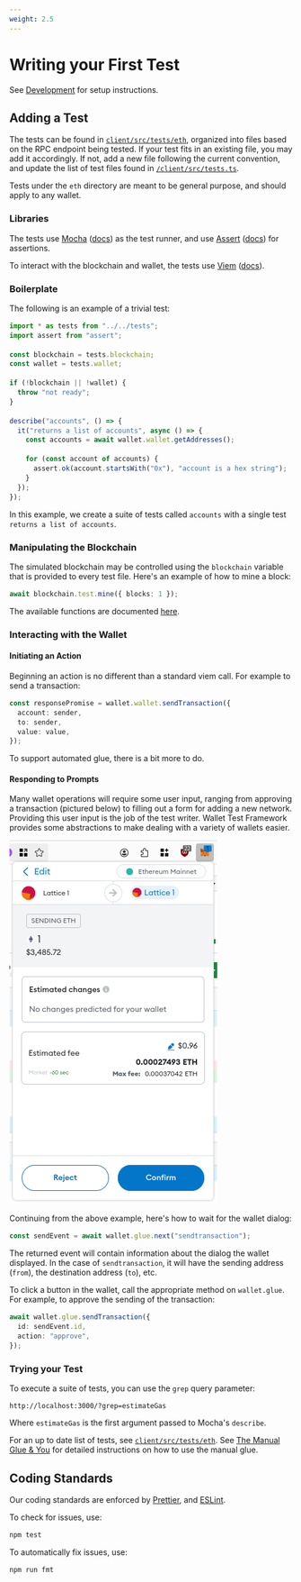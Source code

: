 ```yaml
---
weight: 2.5
---
```


# Writing your First Test

See [Development](./development.md) for setup instructions.

## Adding a Test

The tests can be found in [`client/src/tests/eth`](https://github.com/wallet-test-framework/framework/tree/master/client/src/tests/eth), organized into files based on the RPC endpoint being tested. If your test fits in an existing file, you may add it accordingly. If not, add a new file following the current convention, and update the list of test files found in [`/client/src/tests.ts`](https://github.com/wallet-test-framework/framework/blob/master/client/src/tests.ts).

Tests under the `eth` directory are meant to be general purpose, and should apply to any wallet.

### Libraries

The tests use [Mocha](https://www.npmjs.com/package/mocha) ([docs](https://mochajs.org/#table-of-contents)) as the test runner, and use [Assert](https://www.npmjs.com/package/assert) ([docs](https://nodejs.org/api/assert.html)) for assertions.

To interact with the blockchain and wallet, the tests use [Viem](https://www.npmjs.com/package/viem) ([docs](https://viem.sh/docs/getting-started)).

### Boilerplate

The following is an example of a trivial test:

```typescript
import * as tests from "../../tests";
import assert from "assert";

const blockchain = tests.blockchain;
const wallet = tests.wallet;

if (!blockchain || !wallet) {
  throw "not ready";
}

describe("accounts", () => {
  it("returns a list of accounts", async () => {
    const accounts = await wallet.wallet.getAddresses();

    for (const account of accounts) {
      assert.ok(account.startsWith("0x"), "account is a hex string");
    }
  });
});
```

In this example, we create a suite of tests called `accounts` with a single test `returns a list of accounts`.

### Manipulating the Blockchain

The simulated blockchain may be controlled using the `blockchain` variable that is provided to every test file. Here's an example of how to mine a block:

```typescript
await blockchain.test.mine({ blocks: 1 });
```

The available functions are documented [here](https://viem.sh/docs/actions/test/introduction).

### Interacting with the Wallet

#### Initiating an Action

Beginning an action is no different than a standard viem call. For example to send a transaction:

```typescript
const responsePromise = wallet.wallet.sendTransaction({
  account: sender,
  to: sender,
  value: value,
});
```

To support automated glue, there is a bit more to do.

#### Responding to Prompts

Many wallet operations will require some user input, ranging from approving a transaction (pictured below) to filling out a form for adding a new network. Providing this user input is the job of the test writer. Wallet Test Framework provides some abstractions to make dealing with a variety of wallets easier.

![image](./img/metamask.png)

Continuing from the above example, here's how to wait for the wallet dialog:

```typescript
const sendEvent = await wallet.glue.next("sendtransaction");
```

The returned event will contain information about the dialog the wallet displayed. In the case of `sendtransaction`, it will have the sending address (`from`), the destination address (`to`), etc.

To click a button in the wallet, call the appropriate method on `wallet.glue`. For example, to approve the sending of the transaction:

```typescript
await wallet.glue.sendTransaction({
  id: sendEvent.id,
  action: "approve",
});
```

### Trying your Test

To execute a suite of tests, you can use the `grep` query parameter:

```
http://localhost:3000/?grep=estimateGas
```

Where `estimateGas` is the first argument passed to Mocha's `describe`.

For an up to date list of tests, see [`client/src/tests/eth`](https://github.com/wallet-test-framework/framework/tree/master/client/src/tests/eth). See [The Manual Glue & You](./guide-manual.md) for detailed instructions on how to use the manual glue.

## Coding Standards

Our coding standards are enforced by [Prettier](https://www.npmjs.com/package/prettier), and [ESLint](https://www.npmjs.com/package/eslint).

To check for issues, use:

```bash
npm test
```

To automatically fix issues, use:

```bash
npm run fmt
```
